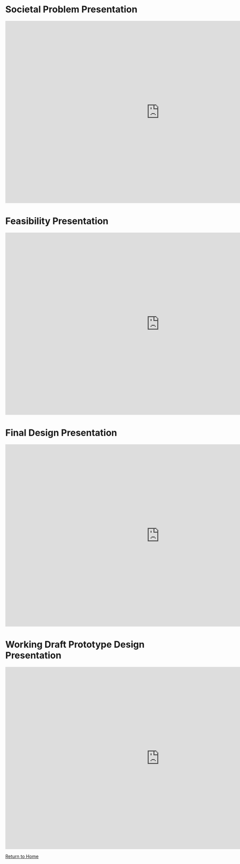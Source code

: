 # Societal Problem Presentation

<iframe src="https://docs.google.com/document/d/e/2PACX-1vRON6s2u2D3A_em-s7-zk2XoZmVsC-zWV50jKnwEqum0RZobhuCDwkOSEXXA1YBFe3a4gyfsPizJiHl/pub?embedded=true" frameborder="0" width="960" height="569" allowfullscreen="true" mozallowfullscreen="true" webkitallowfullscreen="true"></iframe>

# Feasibility Presentation

<iframe src="https://docs.google.com/presentation/d/1oEG0XOFIx9PWYIOW7LC1kI6yOBOn3sZoKoYkfsf2csU/embed?start=false&loop=false&delayms=60000" frameborder="0" width="960" height="569" allowfullscreen="true" mozallowfullscreen="true" webkitallowfullscreen="true"></iframe>

# Final Design Presentation

<iframe src="https://docs.google.com/presentation/d/e/2PACX-1vQysfibHCN1srn6gEqyUoxOzGx__Sptke9qPp8_IAtofwdj3rE9RgoERAIPXjcFRPzZPk6yltGLmFI8/embed?start=false&loop=false&delayms=60000" frameborder="0" width="960" height="569" allowfullscreen="true" mozallowfullscreen="true" webkitallowfullscreen="true"></iframe>

# Working Draft Prototype Design Presentation

<iframe src="https://docs.google.com/presentation/d/e/2PACX-1vQysfibHCN1srn6gEqyUoxOzGx__Sptke9qPp8_IAtofwdj3rE9RgoERAIPXjcFRPzZPk6yltGLmFI8/embed?start=false&loop=false&delayms=60000" frameborder="0" width="960" height="569" allowfullscreen="true" mozallowfullscreen="true" webkitallowfullscreen="true"></iframe>

<p><a href="https://dledw001.github.io/BabyBites/">Return to Home</a></p>